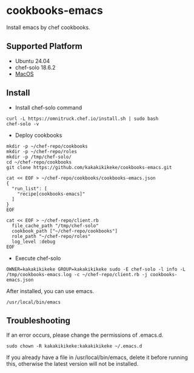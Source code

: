 # cookbooks-emacs
Install emacs by chef cookbooks.

## Supported Platform
* Ubuntu 24.04
* chef-solo 18.6.2
* [MacOS](README_mac.md)

## Install
* Install chef-solo command

```
curl -L https://omnitruck.chef.io/install.sh | sudo bash
chef-solo -v
```

* Deploy cookbooks

```
mkdir -p ~/chef-repo/cookbooks
mkdir -p ~/chef-repo/roles
mkdir -p /tmp/chef-solo/
cd ~/chef-repo/cookbooks
git clone https://github.com/kakakikikeke/cookbooks-emacs.git
```

```
cat << EOF > ~/chef-repo/cookbooks/cookbooks-emacs.json
{
  "run_list": [
    "recipe[cookbooks-emacs]"
  ]
}
EOF
```

```
cat << EOF > ~/chef-repo/client.rb
  file_cache_path "/tmp/chef-solo"
  cookbook_path ["~/chef-repo/cookbooks"]
  role_path "~/chef-repo/roles"
  log_level :debug
EOF
```

* Execute chef-solo

```
OWNER=kakakikikeke GROUP=kakakikikeke sudo -E chef-solo -l info -L /tmp/cookbooks-emacs.log -c ~/chef-repo/client.rb -j cookbooks-emacs.json
```

After installed, you can use emacs.

```
/usr/local/bin/emacs
```

## Troubleshooting

If an error occurs, please change the permissions of .emacs.d.

```
sudo chown -R kakakikikeke:kakakikikeke ~/.emacs.d
```

If you already have a file in /usr/local/bin/emacs, delete it before running this, otherwise the latest version will not be installed.
